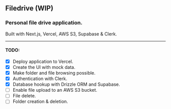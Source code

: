 ## Filedrive (WIP)

### Personal file drive application.

Built with Next.js, Vercel, AWS S3, Supabase & Clerk.
___

#### TODO:

- [x] Deploy application to Vercel.
- [x] Create the UI with mock data.
- [x] Make folder and file browsing possible.
- [x] Authentication with Clerk.
- [x] Database hookup with Drizzle ORM and Supabase.
- [ ] Enable file upload to an AWS S3 bucket.
- [ ] File delete.
- [ ] Folder creation & deletion.
